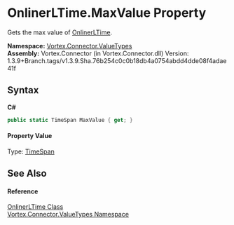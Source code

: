 # OnlinerLTime.MaxValue Property 
 

Gets the max value of <a href="T_Vortex_Connector_ValueTypes_OnlinerLTime.md">OnlinerLTime</a>.

**Namespace:**&nbsp;<a href="N_Vortex_Connector_ValueTypes.md">Vortex.Connector.ValueTypes</a><br />**Assembly:**&nbsp;Vortex.Connector (in Vortex.Connector.dll) Version: 1.3.9+Branch.tags/v1.3.9.Sha.76b254c0c0b18db4a0754abdd4dde08f4adae41f

## Syntax

**C#**<br />
``` C#
public static TimeSpan MaxValue { get; }
```


#### Property Value
Type: <a href="https://docs.microsoft.com/dotnet/api/system.timespan" target="_blank">TimeSpan</a>

## See Also


#### Reference
<a href="T_Vortex_Connector_ValueTypes_OnlinerLTime.md">OnlinerLTime Class</a><br /><a href="N_Vortex_Connector_ValueTypes.md">Vortex.Connector.ValueTypes Namespace</a><br />